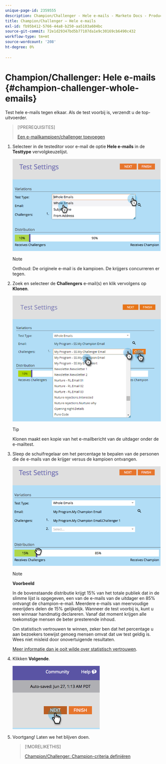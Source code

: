 ```yaml
---
unique-page-id: 2359555
description: Champion/Challenger - Hele e-mails - Marketo Docs - Productdocumentatie
title: Champion/Challenger — Hele e-mails
exl-id: fb95b412-5766-44a8-b250-aa5103a604bc
source-git-commit: 72e1d29347bd5b77107da1e9c30169cb6490c432
workflow-type: tm+mt
source-wordcount: '208'
ht-degree: 0%

---
```


# Champion/Challenger: Hele e-mails {#champion-challenger-whole-emails}

Test hele e-mails tegen elkaar. Als de test voorbij is, verzendt u de top-uitvoerder.

>[!PREREQUISITES]
>
>[Een e-mailkampioen/challenger toevoegen](/help/marketo/product-docs/email-marketing/general/functions-in-the-editor/email-tests-champion-challenger/add-an-email-champion-challenger.md)

1. Selecteer in de testeditor voor e-mail de optie **Hele e-mails** in de **Testtype** vervolgkeuzelijst.

   ![](assets/image2014-9-12-16-3a39-3a14.png)

   >[!NOTE]
   >
   >Onthoud: De originele e-mail is de kampioen. De krijgers concurreren er tegen.

1. Zoek en selecteer de **Challengers** e-mail(s) en klik vervolgens op **Klonen**.

   ![](assets/image2015-8-10-11-3a46-3a28.png)

   >[!TIP]
   >
   >Klonen maakt een kopie van het e-mailbericht van de uitdager onder de e-mailtest.

1. Sleep de schuifregelaar om het percentage te bepalen van de personen die de e-mails van de krijger versus de kampioen ontvangen.

   ![](assets/image2014-9-12-16-3a41-3a44.png)

   >[!NOTE]
   >
   >**Voorbeeld**
   >
   >In de bovenstaande distributie krijgt 15% van het totale publiek dat in de slimme lijst is opgegeven, een van de e-mails van de uitdager en 85% ontvangt de champion-e-mail. Meerdere e-mails van meervoudige meerijders delen de 15% gelijkelijk. Wanneer de test voorbij is, kunt u een winnaar handmatig declareren. Vanaf dat moment krijgen alle toekomstige mensen de beter presterende inhoud.

   Om statistisch vertrouwen te winnen, zeker ben dat het percentage u aan bezoekers toewijst genoeg mensen omvat dat uw test geldig is. Wees niet misleid door onovertuigende resultaten.

   [Meer informatie dan je ooit wilde over statistisch vertrouwen](https://en.wikipedia.org/wiki/Confidence_interval).

1. Klikken **Volgende**.

   ![](assets/image2014-9-12-16-3a42-3a9.png)

1. Voortgang! Laten we het blijven doen.

   >[!MORELIKETHIS]
   >
   >[Champion/Challenger: Champion-criteria definiëren](/help/marketo/product-docs/email-marketing/general/functions-in-the-editor/email-tests-champion-challenger/champion-challenger-define-champion-criteria.md)

